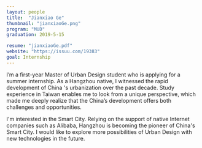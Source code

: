 ```yaml
---
layout: people
title:  "Jianxiao Ge"
thumbnail: "jianxiaoGe.png"
program: "MUD"
graduation: 2019-5-15

resume: "jianxiaoGe.pdf"
website: "https://issuu.com/19383"
goal: Internship 
---
```


I’m a first-year Master of Urban Design student who is applying for a summer internship. As a Hangzhou native, I witnessed the rapid development of China 's urbanization over the past decade. Study experience in Taiwan enables me to look from a unique perspective, which made me deeply realize that the China’s development offers both challenges and opportunities.

I'm interested in the Smart City. Relying on the support of native Internet companies such as Alibaba, Hangzhou is becoming the pioneer of China's Smart City. I would like to explore more possibilities of Urban Design with new technologies in the future.
